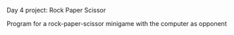 Day 4 project: Rock Paper Scissor

Program for a rock-paper-scissor minigame with the computer as opponent